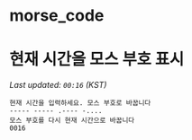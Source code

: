 # morse_code
# 현재 시간을 모스 부호 표시
<!-- MORSE_TIME_START -->
_Last updated: `00:16` (KST)_

```
현재 시간을 입력하세요. 모스 부호로 바꿉니다
----- ----- .---- -....
모스 부호를 다시 현재 시간으로 바꿉니다
0016
```
<!-- MORSE_TIME_END -->

